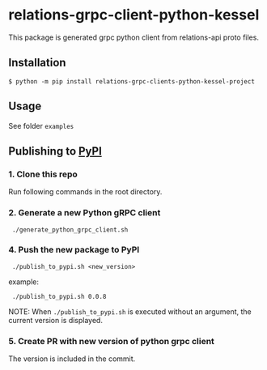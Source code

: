 # relations-grpc-client-python-kessel

This package is generated grpc python client from relations-api proto files.

## Installation

```shell
$ python -m pip install relations-grpc-clients-python-kessel-project
```

## Usage

See folder `examples`

## Publishing to [PyPI](https://pypi.org/project/relations-grpc-clients-python-kessel-project/)

### 1. Clone this repo
Run following commands in the root directory.

### 2. Generate a new Python gRPC client

```
 ./generate_python_grpc_client.sh
```

### 4. Push the new package to PyPI
```
 ./publish_to_pypi.sh <new_version>
```

example:
```
 ./publish_to_pypi.sh 0.0.8
```
NOTE: When `./publish_to_pypi.sh` is executed without an argument, the current version is displayed.

### 5. Create PR with new version of python grpc client
The version is included in the commit.
